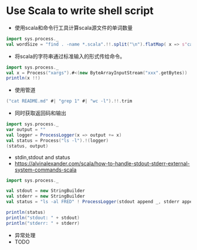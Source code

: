 # Use Scala to write shell script
* 使用scala和命令行工具计算scala源文件的单词数量
```scala
import sys.process._
val wordSize = "find . -name *.scala".!!.split("\n").flatMap( x => s"cat $x".!!.split("""\s+|\n""")).length
```

* 将scala的字符串通过标准输入的形式传给命令。
```scala
import sys.process._
val x = Process("xargs").#<(new ByteArrayInputStream("xxx".getBytes))
println(x !!)
```

* 使用管道
```scala
("cat README.md" #| "grep 1" #| "wc -l").!!.trim
```

* 同时获取返回码和输出
```scala
import sys.process._
var output = ""
val logger = ProcessLogger(x => output += x)
val status = Process("ls -l").!(logger)
(status, output)
```

* stdin,stdout and status
* https://alvinalexander.com/scala/how-to-handle-stdout-stderr-external-system-commands-scala
```scala
import sys.process._

val stdout = new StringBuilder
val stderr = new StringBuilder
val status = "ls -al FRED" ! ProcessLogger(stdout append _, stderr append _)

println(status)
println("stdout: " + stdout)
println("stderr: " + stderr)
```
* 异常处理
* TODO
